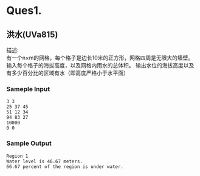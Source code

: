 # Ques1.
## 洪水(UVa815)
描述:<br>
有一个n×m的网格，每个格子是边长10米的正方形，网格四周是无限大的墙壁。
输入每个格子的海拔高度，以及网格内雨水的总体积。
输出水位的海拔高度以及有多少百分比的区域有水（即高度严格小于水平面）
<br>
### Sameple Input
    
    3 3
    25 37 45
    51 12 34
    94 83 27
    10000
    0 0
    
### Sample Output 
    
    Region 1
    Water level is 46.67 meters.
    66.67 percent of the region is under water.
